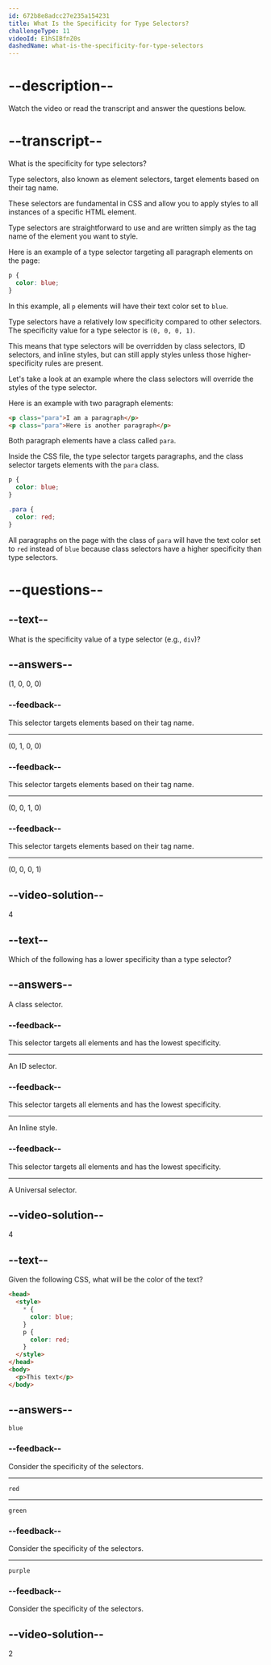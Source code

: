 ```yaml
---
id: 672b8e8adcc27e235a154231
title: What Is the Specificity for Type Selectors?
challengeType: 11
videoId: E1hSIBfnZ0s
dashedName: what-is-the-specificity-for-type-selectors
---
```


# --description--

Watch the video or read the transcript and answer the questions below.

# --transcript--

What is the specificity for type selectors?

Type selectors, also known as element selectors, target elements based on their tag name.

These selectors are fundamental in CSS and allow you to apply styles to all instances of a specific HTML element.

Type selectors are straightforward to use and are written simply as the tag name of the element you want to style.

Here is an example of a type selector targeting all paragraph elements on the page:

```css
p {
  color: blue;
}
```

In this example, all `p` elements will have their text color set to `blue`.

Type selectors have a relatively low specificity compared to other selectors. The specificity value for a type selector is `(0, 0, 0, 1)`.

This means that type selectors will be overridden by class selectors, ID selectors, and inline styles, but can still apply styles unless those higher-specificity rules are present.

Let's take a look at an example where the class selectors will override the styles of the type selector.

Here is an example with two paragraph elements:

```html
<p class="para">I am a paragraph</p>
<p class="para">Here is another paragraph</p>
```

Both paragraph elements have a class called `para`.

Inside the CSS file, the type selector targets paragraphs, and the class selector targets elements with the `para` class.

```css
p {
  color: blue;
}

.para {
  color: red;
}
```

All paragraphs on the page with the class of `para` will have the text color set to `red` instead of `blue` because class selectors have a higher specificity than type selectors.

# --questions--

## --text--

What is the specificity value of a type selector (e.g., `div`)?

## --answers--

(1, 0, 0, 0)

### --feedback--

This selector targets elements based on their tag name.

---

(0, 1, 0, 0)

### --feedback--

This selector targets elements based on their tag name.

---

(0, 0, 1, 0)

### --feedback--

This selector targets elements based on their tag name.

---

(0, 0, 0, 1)

## --video-solution--

4

## --text--

Which of the following has a lower specificity than a type selector?

## --answers--

A class selector.

### --feedback--

This selector targets all elements and has the lowest specificity.

---

An ID selector.

### --feedback--

This selector targets all elements and has the lowest specificity.

---

An Inline style.

### --feedback--

This selector targets all elements and has the lowest specificity.

---

A Universal selector.

## --video-solution--

4

## --text--

Given the following CSS, what will be the color of the text?

```html
<head>
  <style>
    * {
      color: blue;
    }
    p {
      color: red;
    }
  </style>
</head>
<body>
  <p>This text</p>
</body>
```

## --answers--

`blue`

### --feedback--

Consider the specificity of the selectors.

---

`red`

---

`green`

### --feedback--

Consider the specificity of the selectors.

---

`purple`

### --feedback--

Consider the specificity of the selectors.

## --video-solution--

2
